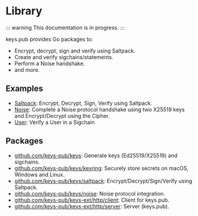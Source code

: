 # Library

::: warning
This documentation is in progress.
:::

keys.pub provides Go packages to:

- Encrypt, decrypt, sign and verify using Saltpack.
- Create and verify sigchains/statements.
- Perform a Noise handshake.
- and more.

## Examples

- [Saltpack](/docs/lib/saltpack.md): Encrypt, Decrypt, Sign, Verify using Saltpack.
- [Noise](/docs/lib/noise.md): Complete a Noise protocol handshake using two X25519 keys and Encrypt/Decrypt using the Cipher.
- [User](/docs/lib/user.md): Verify a User in a Sigchain

## Packages

- [github.com/keys-pub/keys](https://github.com/keys-pub/keys): Generate keys (Ed25519/X25519) and sigchains.
- [github.com/keys-pub/keys/keyring](https://github.com/keys-pub/keys/tree/master/keyring): Securely store secrets on macOS, Windows and Linux.
- [github.com/keys-pub/keys/saltpack](https://github.com/keys-pub/keys/tree/master/saltpack): Encrypt/Decrypt/Sign/Verify using Saltpack.
- [github.com/keys-pub/keys/noise](https://github.com/keys-pub/keys/tree/master/noise): Noise protocol integration.
- [github.com/keys-pub/keys-ext/http/client](https://github.com/keys-pub/keys-ext/tree/master/http/client): Client for keys.pub.
- [github.com/keys-pub/keys-ext/http/server](https://github.com/keys-pub/keys-ext/tree/master/http/server): Server (keys.pub).

